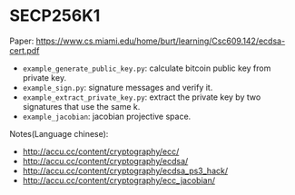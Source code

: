# SECP256K1

Paper: <https://www.cs.miami.edu/home/burt/learning/Csc609.142/ecdsa-cert.pdf>

- `example_generate_public_key.py`: calculate bitcoin public key from private key.
- `example_sign.py`: signature messages and verify it.
- `example_extract_private_key.py`: extract the private key by two signatures that use the same k.
- `example_jacobian`: jacobian projective space.

Notes(Language chinese):

- <http://accu.cc/content/cryptography/ecc/>
- <http://accu.cc/content/cryptography/ecdsa/>
- <http://accu.cc/content/cryptography/ecdsa_ps3_hack/>
- <http://accu.cc/content/cryptography/ecc_jacobian/>
